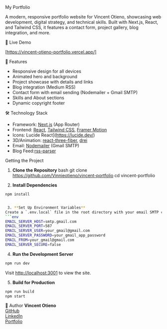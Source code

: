 My Portfolio

A modern, responsive portfolio website for Vincent Otieno, showcasing web development, digital strategy, and technical skills. Built with Next.js, React, and Tailwind CSS, it features a contact form, project gallery, blog integration, and more.

🌟 Live Demo

[https://vincent-otieno-portfolio.vercel.app/]


🚀 Features
- Responsive design for all devices
- Animated hero and background
- Project showcase with details and links
- Blog integration (Medium RSS)
- Contact form with email sending (Nodemailer + Gmail SMTP)
- Skills and About sections
- Dynamic copyright footer



🛠️ Technology Stack
- Framework: [Next.js](https://nextjs.org/) (App Router)
- Frontend: [React](https://react.dev/), [Tailwind CSS](https://tailwindcss.com/), [Framer Motion](https://www.framer.com/motion/)
- Icons:  Lucide React](https://lucide.dev/)
- 3D/Animation: [react-three-fiber](https://docs.pmnd.rs/react-three-fiber/getting-started/introduction), [drei](https://github.com/pmndrs/drei)
- Email: [Nodemailer](https://nodemailer.com/) (Gmail SMTP)
- Blog Feed:[rss-parser](https://www.npmjs.com/package/rss-parser)



Getting the Project

1. **Clone the Repository**
bash
git clone https://github.com/Vinnieotieno/vincent-portfolio
cd vincent-portfolio


 2. **Install Dependencies**
```bash
npm install


 3. **Set Up Environment Variables**
Create a `.env.local` file in the root directory with your email SMTP credentials:
```env
EMAIL_SERVER_HOST=smtp.gmail.com
EMAIL_SERVER_PORT=587
EMAIL_SERVER_USER=your_gmail@gmail.com
EMAIL_SERVER_PASSWORD=your_gmail_app_password
EMAIL_FROM=your_gmail@gmail.com
EMAIL_SERVER_SECURE=false
```

 4. **Run the Development Server**
```bash
npm run dev
```
Visit [http://localhost:3001](http://localhost:3001) to view the site.

 5. **Build for Production**
```bash
npm run build
npm start
```


👤 Author
**Vincent Otieno**  
[GitHub](https://github.com/Vinnieotieno)  
[LinkedIn](https://www.linkedin.com/in/vincent-otieno-951585292)  
[Portfolio](https://vincent-otieno-portfolio.vercel.app/)
